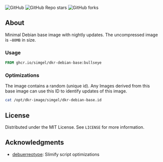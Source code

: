 ![GitHub](https://img.shields.io/github/license/simgel/dkr-debian-base?style=for-the-badge)
![GitHub Repo stars](https://img.shields.io/github/stars/simgel/dkr-debian-base?style=for-the-badge)
![GitHub forks](https://img.shields.io/github/forks/simgel/dkr-debian-base?style=for-the-badge)

## About

Minimal Debian base image with nightly updates.
The uncompressed image is `~80MB`  in size.

### Usage

```Dockerfile
FROM ghcr.io/simgel/dkr-debian-base:bullseye
```


### Optimizations

The image contains a random (unique id). Any Images derived from this base image can use this ID to identify updates of this image.

```bash
cat /opt/dkr-image/simgel/dkr-debian-base.id
```

## License

Distributed under the MIT License. See `LICENSE` for more information.


## Acknowledgments

* [debuerreotype](https://github.com/debuerreotype/debuerreotype): Slimify script optimizations